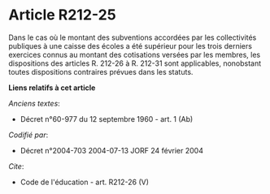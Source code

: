 # Article R212-25

Dans le cas où le montant des subventions accordées par les collectivités publiques à une caisse des écoles a été supérieur
pour les trois derniers exercices connus au montant des cotisations versées par les membres, les dispositions des articles R.
212-26 à R. 212-31 sont applicables, nonobstant toutes dispositions contraires prévues dans les statuts.

**Liens relatifs à cet article**

_Anciens textes_:

  - Décret n°60-977 du 12 septembre 1960 - art. 1 (Ab)

_Codifié par_:

  - Décret n°2004-703 2004-07-13 JORF 24 février 2004

_Cite_:

  - Code de l'éducation - art. R212-26 (V)
